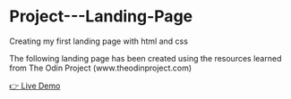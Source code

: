 # Project---Landing-Page
<p>Creating my first landing page with html and css</p>
<p>The following landing page has been created using the resources learned from The Odin Project (www.theodinproject.com)</p>
<a href="https://xyzuka.github.io/Project-Landing-Page/">👉 Live Demo</a>
